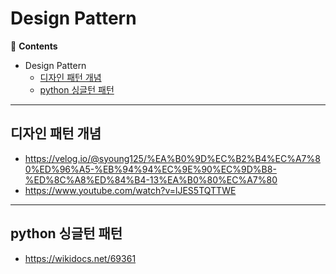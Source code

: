 # Design Pattern

📖 **Contents**

- Design Pattern
  - [디자인 패턴 개념](#디자인-패턴-개념)
  - [python 싱글턴 패턴](#python-싱글턴-패턴)

* * *

## 디자인 패턴 개념
- https://velog.io/@syoung125/%EA%B0%9D%EC%B2%B4%EC%A7%80%ED%96%A5-%EB%94%94%EC%9E%90%EC%9D%B8-%ED%8C%A8%ED%84%B4-13%EA%B0%80%EC%A7%80
- https://www.youtube.com/watch?v=lJES5TQTTWE


* * *

## python 싱글턴 패턴
- https://wikidocs.net/69361



